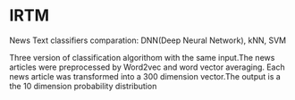 # IRTM
News Text classifiers comparation: DNN(Deep Neural Network), kNN, SVM

Three version of classification algorithom with the same input.The news articles were preprocessed by Word2vec and word vector averaging. Each news article was transformed into a 300 dimension vector.The output is a the 10 dimension probability distribution

